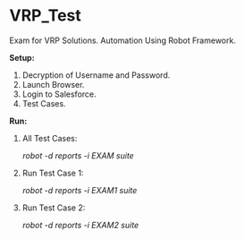 # VRP_Test
Exam for VRP Solutions.
Automation Using Robot Framework.

**Setup:**
1. Decryption of Username and Password.
2. Launch Browser.
3. Login to Salesforce.
4. Test Cases.

**Run:**
1. All Test Cases: 

    _robot -d reports -i EXAM suite_

2. Run Test Case 1: 

    _robot -d reports -i EXAM1 suite_

3. Run Test Case 2: 

    _robot -d reports -i EXAM2 suite_
